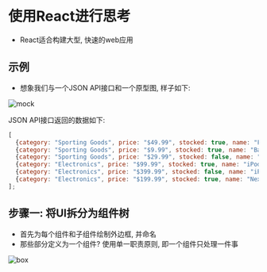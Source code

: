 # 使用React进行思考

* React适合构建大型, 快速的web应用


## 示例

* 想象我们与一个JSON API接口和一个原型图, 样子如下:

![mock](https://facebook.github.io/react/img/blog/thinking-in-react-mock.png)

JSON API接口返回的数据如下:

```javascript
[
  {category: "Sporting Goods", price: "$49.99", stocked: true, name: "Football"},
  {category: "Sporting Goods", price: "$9.99", stocked: true, name: "Baseball"},
  {category: "Sporting Goods", price: "$29.99", stocked: false, name: "Basketball"},
  {category: "Electronics", price: "$99.99", stocked: true, name: "iPod Touch"},
  {category: "Electronics", price: "$399.99", stocked: false, name: "iPhone 5"},
  {category: "Electronics", price: "$199.99", stocked: true, name: "Nexus 7"}
];
```

## 步骤一: 将UI拆分为组件树

* 首先为每个组件和子组件绘制外边框, 并命名
* 那些部分定义为一个组件? 使用单一职责原则, 即一个组件只处理一件事

![box](https://facebook.github.io/react/img/blog/thinking-in-react-components.png)


